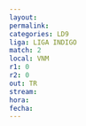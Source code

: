 ```yaml
---
layout: 
permalink: 
categories: LD9
liga: LIGA INDIGO
match: 2
local: VNM
r1: 0
r2: 0
out: TR
stream: 
hora: 
fecha:
---
```

